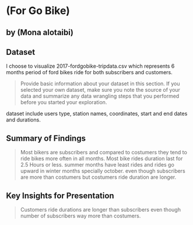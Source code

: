 # (For Go Bike)
## by (Mona alotaibi)


## Dataset
I choose to visualize 2017-fordgobike-tripdata.csv which represents 6 months period of ford bikes ride for  both subscribers and customers.

> Provide basic information about your dataset in this section. If you selected your own dataset, 
make sure you note the source of your data and summarize any data wrangling steps that you performed before you started your exploration.

dataset include users type, station names, coordinates, start and end dates and durations.
## Summary of Findings

> Most bikers are subscribers and compared to costumers they tend to ride bikes more often in all months. Most bike rides duration last for 2.5 Hours or less. 
summer months have least rides and rides go upward in winter months specially october. even though subscribers are more than costumers but costumers ride duration are longer.



## Key Insights for Presentation

> Customers ride durations are longer than subscribers even though number of subscribers way more than costumers.